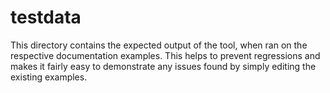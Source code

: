 # testdata

This directory contains the expected output of the tool, when ran on the respective documentation examples. This helps to prevent regressions and makes it fairly easy to demonstrate any issues found by simply editing the existing examples.

